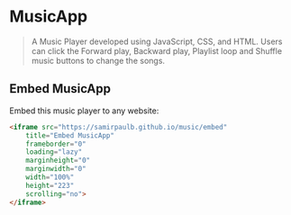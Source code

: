 # MusicApp

>  A Music Player developed using JavaScript, CSS, and HTML. Users can click the Forward play, Backward play, Playlist loop and Shuffle music buttons to change the songs.
 


## Embed MusicApp

Embed this music player to any website:

```html
<iframe src="https://samirpaulb.github.io/music/embed"
	title="Embed MusicApp"
	frameborder="0"
	loading="lazy"
	marginheight="0"
	marginwidth="0"
	width="100%"
	height="223"
	scrolling="no">
</iframe>
```
